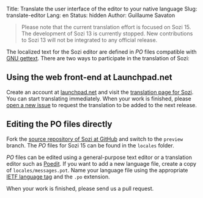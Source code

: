 Title: Translate the user interface of the editor to your native language
Slug: translate-editor
Lang: en
Status: hidden
Author: Guillaume Savaton

> Please note that the current translation effort is focused on Sozi 15.
> The development of Sozi 13 is currently stopped.
> New contributions to Sozi 13 will not be integrated to any official release.

The localized text for the Sozi editor are defined in *PO* files compatible with
[GNU gettext](https://www.gnu.org/software/gettext/).
There are two ways to participate in the translation of Sozi:

Using the web front-end at Launchpad.net
----------------------------------------

Create an account at [launchpad.net](https://launchpad.net/)
and visit the [translation page for Sozi](https://translations.launchpad.net/sozi).
You can start translating immediately.
When your work is finished, please [open a new issue](https://github.com/senshu/Sozi/issues)
to request the translation to be added to the next release.


Editing the PO files directly
-----------------------------

Fork the [source repository of Sozi at GitHub](https://github.com/senshu/Sozi)
and switch to the `preview` branch.
The *PO* files for Sozi 15 can be found in the `locales` folder.

*PO* files can be edited using a general-purpose text editor or a translation editor such as
[Poedit](http://poedit.net/).
If you want to add a new language file, create a copy of `locales/messages.pot`.
Name your language file using the appropriate [IETF language tag](http://www.langtag.net/)
and the `.po` extension.

When your work is finished, please send us a pull request.
